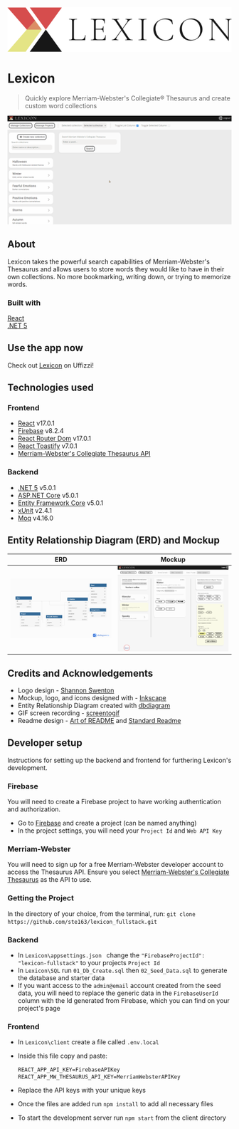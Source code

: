 ![Lexicon Logo](/docs/readme_logo-title.svg)
# Lexicon
> Quickly explore Merriam-Webster's Collegiate® Thesaurus and create custom word collections 

![Lexicon Demo GIF](/docs/readme_demo.gif)

## About
Lexicon takes the powerful search capabilities of Merriam-Webster's Thesaurus and allows users to store words they would like to have in their own collections. No more bookmarking, writing down, or trying to memorize words.

### Built with
[React](https://reactjs.org/) <br>
[.NET 5](https://dotnet.microsoft.com/) <br>

## Use the app now
Check out [Lexicon](https://lexicon-demo.com) on Uffizzi! <br>

## Technologies used
### Frontend
- [React](https://reactjs.org/) v17.0.1 <br>
- [Firebase](https://firebase.google.com/) v8.2.4 <br>
- [React Router Dom](https://reactrouter.com/) v17.0.1 <br>
- [React Toastify](https://fkhadra.github.io/react-toastify/introduction/) v7.0.1 <br>
- [Merriam-Webster's Collegiate Thesaurus API](https://dictionaryapi.com/products/api-collegiate-thesaurus) <br>

### Backend
- [.NET 5](https://dotnet.microsoft.com/) v5.0.1 <br>
- [ASP.NET Core](https://dotnet.microsoft.com/apps/aspnet) v5.0.1 <br>
- [Entity Framework Core](https://entityframeworkcore.com/) v5.0.1 <br>
- [xUnit](https://xunit.net/) v2.4.1 <br>
- [Moq](https://github.com/moq/moq4) v4.16.0 <br>

## Entity Relationship Diagram (ERD) and Mockup
|ERD|Mockup|
| ----- | ----- |
| ![Entity Relationship Diagram](/docs/readme_erd.png) | ![Mockup](/docs/readme_mockup.png)
## Credits and Acknowledgements
- Logo design - [Shannon Swenton](https://www.linkedin.com/in/shannon-swenton-aa5356176/) <br>
- Mockup, logo, and icons designed with - [Inkscape](https://inkscape.org/) <br>
- Entity Relationship Diagram created with [dbdiagram](https://dbdiagram.io/) <br>
- GIF screen recording - [screentogif](https://www.screentogif.com/) <br>
- Readme design - [Art of README](https://github.com/noffle/art-of-readme#readme) and [Standard Readme](https://github.com/RichardLitt/standard-readme) <br>

## Developer setup
Instructions for setting up the backend and frontend for furthering Lexicon's development.

### Firebase
You will need to create a Firebase project to have working authentication and authorization.
- Go to [Firebase](https://firebase.google.com/) and create a project (can be named anything)
- In the project settings, you will need your ```Project Id``` and ```Web API Key```

### Merriam-Webster
You will need to sign up for a free Merriam-Webster developer account to access the Thesaurus API. Ensure you select [Merriam-Webster's Collegiate Thesaurus](https://dictionaryapi.com/products/api-collegiate-thesaurus) as the API to use.

### Getting the Project
In the directory of your choice, from the terminal, run:
```git clone https://github.com/ste163/lexicon_fullstack.git```

### Backend
- In ```Lexicon\appsettings.json ``` change the ```"FirebaseProjectId": "lexicon-fullstack"``` to your projects ```Project Id```
- In ```Lexicon\SQL``` run ```01_Db_Create.sql``` then ```02_Seed_Data.sql``` to generate the database and starter data
- If you want access to the ```admin@email``` account created from the seed data, you will need to replace the generic data in the ```FirebaseUserId``` column with the Id generated from Firebase, which you can find on your project's page

### Frontend
- In ```Lexicon\client``` create a file called ```.env.local```
- Inside this file copy and paste: 

    ```
    REACT_APP_API_KEY=FirebaseAPIKey
    REACT_APP_MW_THESAURUS_API_KEY=MerriamWebsterAPIKey
    ```
- Replace the API keys with your unique keys
- Once the files are added run ```npm install``` to add all necessary files
- To start the development server run ```npm start``` from the client directory